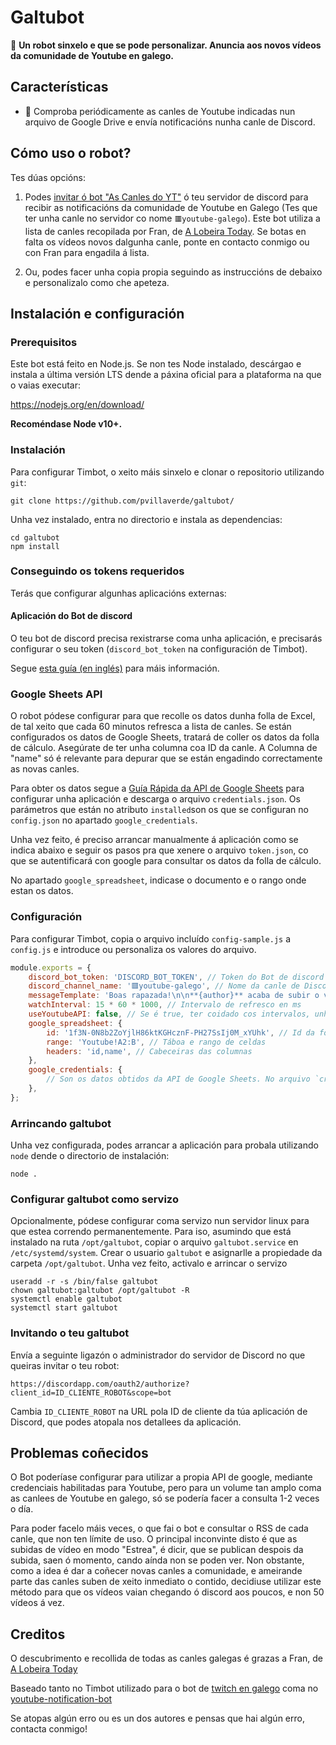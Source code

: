 # Galtubot

🤖 **Un robot sinxelo e que se pode personalizar. Anuncia aos novos vídeos da comunidade de Youtube en galego.**

## Características

- 📢 Comproba periódicamente as canles de Youtube indicadas nun arquivo de Google Drive e envía notificacións nunha canle de Discord.

## Cómo uso o robot?

Tes dúas opcións:

1. Podes [invitar ó bot "As Canles do YT"](https://discord.com/oauth2/authorize?client_id=805443544138907689&scope=bot) ó teu servidor de discord para recibir as notificacións da comunidade de Youtube en Galego (Tes que ter unha canle no servidor co nome `🟥youtube-galego`). Este bot utiliza a lista de canles recopilada por Fran, de [A Lobeira Today](https://www.youtube.com/channel/UCZZTH6dVk9k_ah6OpZ-w7ZA). Se botas en falta os vídeos novos dalgunha canle, ponte en contacto conmigo ou con Fran para engadila á lista.

2. Ou, podes facer unha copia propia seguindo as instruccións de debaixo e personalizalo como che apeteza.

## Instalación e configuración

### Prerequisitos

Este bot está feito en Node.js. Se non tes Node instalado, descárgao e instala a última versión LTS dende a páxina oficial para a plataforma na que o vaias executar:

https://nodejs.org/en/download/

**Recoméndase Node v10+.**

### Instalación

Para configurar Timbot, o xeito máis sinxelo e clonar o repositorio utilizando `git`:

    git clone https://github.com/pvillaverde/galtubot/

Unha vez instalado, entra no directorio e instala as dependencias:

    cd galtubot
    npm install

### Conseguindo os tokens requeridos

Terás que configurar algunhas aplicacións externas:

#### Aplicación do Bot de discord

O teu bot de discord precisa rexistrarse coma unha aplicación, e precisarás configurar o seu token (`discord_bot_token` na configuración de Timbot).

Segue [esta guía (en inglés)](https://github.com/reactiflux/discord-irc/wiki/Creating-a-discord-bot-&-getting-a-token) para máis información.

### Google Sheets API

O robot pódese configurar para que recolle os datos dunha folla de Excel, de tal xeito que cada 60 minutos refresca a lista de canles. Se están configurados os datos de Google Sheets, tratará de coller os datos da folla de cálculo. Asegúrate de ter unha columna coa ID da canle. A Columna de "name" só é relevante para depurar que se están engadindo correctamente as novas canles.

Para obter os datos segue a [Guía Rápida da API de Google Sheets](https://developers.google.com/sheets/api/quickstart/nodejs) para configurar unha aplicación e descarga o arquivo `credentials.json`. Os parámetros que están no atributo `installed`son os que se configuran no `config.json` no apartado `google_credentials`.

Unha vez feito, é preciso arrancar manualmente á aplicación como se indica abaixo e seguir os pasos pra que xenere o arquivo `token.json`, co que se autentificará con google para consultar os datos da folla de cálculo.

No apartado `google_spreadsheet`, indicase o documento e o rango onde estan os datos.

### Configuración

Para configurar Timbot, copia o arquivo incluído `config-sample.js` a `config.js` e introduce ou personaliza os valores do arquivo.

```js
module.exports = {
	discord_bot_token: 'DISCORD_BOT_TOKEN', // Token do Bot de discord
	discord_channel_name: '🟥youtube-galego', // Nome da canle de Discord
	messageTemplate: 'Boas rapazada!\n\n**{author}** acaba de subir o vídeo **{title}**!\n{url}', // Mensaxe plantilla
	watchInterval: 15 * 60 * 1000, // Intervalo de refresco en ms
	useYoutubeAPI: false, // Se é true, ter coidado cos intervalos, unha vez o día recomendado para non pasar da cuota.
	google_spreadsheet: {
		id: '1f3N-0N8b2ZoYjlH86ktKGHcznF-PH27SsIj0M_xYUhk', // Id da folla de google
		range: 'Youtube!A2:B', // Táboa e rango de celdas
		headers: 'id,name', // Cabeceiras das columnas
	},
	google_credentials: {
		// Son os datos obtidos da API de Google Sheets. No arquivo `credentials.json`
	},
};
```

### Arrincando galtubot

Unha vez configurada, podes arrancar a aplicación para probala utilizando `node` dende o directorio de instalación:

    node .

### Configurar galtubot como servizo

Opcionalmente, pódese configurar coma servizo nun servidor linux para que estea correndo permanentemente. Para iso, asumindo que está instalado na ruta `/opt/galtubot`, copiar o arquivo `galtubot.service` en `/etc/systemd/system`. Crear o usuario `galtubot` e asignarlle a propiedade da carpeta `/opt/galtubot`. Unha vez feito, activalo e arrincar o servizo

    useradd -r -s /bin/false galtubot
    chown galtubot:galtubot /opt/galtubot -R
    systemctl enable galtubot
    systemctl start galtubot

### Invitando o teu galtubot

Envía a seguinte ligazón o administrador do servidor de Discord no que queiras invitar o teu robot:

`https://discordapp.com/oauth2/authorize?client_id=ID_CLIENTE_ROBOT&scope=bot`

Cambia `ID_CLIENTE_ROBOT` na URL pola ID de cliente da túa aplicación de Discord, que podes atopala nos detallees da aplicación.

## Problemas coñecidos

O Bot poderíase configurar para utilizar a propia API de google, mediante credenciais habilitadas para Youtube, pero para un volume tan amplo coma as canlees de Youtube en galego, só se podería facer a consulta 1-2 veces o día.

Para poder facelo máis veces, o que fai o bot e consultar o RSS de cada canle, que non ten límite de uso. O principal inconvinte disto é que as subidas de vídeo en modo "Estrea", é dicir, que se publican despois da subida, saen ó momento, cando aínda non se poden ver. Non obstante, como a idea é dar a coñecer novas canles a comunidade, e ameirande parte das canles suben de xeito inmediato o contido, decidiuse utilizar este método para que os vídeos vaian chegando ó discord aos poucos, e non 50 vídeos á vez.

## Creditos

O descubrimento e recollida de todas as canles galegas é grazas a Fran, de [A Lobeira Today](https://www.youtube.com/channel/UCZZTH6dVk9k_ah6OpZ-w7ZA)

Baseado tanto no Timbot utilizado para o bot de [twitch en galego](https://github.com/pvillaverde/twitchgalegobot) coma no [youtube-notification-bot](https://github.com/Snowflake107/youtube-notification-bot)

Se atopas algún erro ou es un dos autores e pensas que hai algún erro, contacta conmigo!

